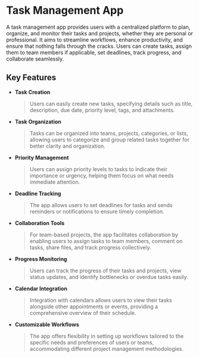 # Task Management App

A task management app provides users with a centralized platform to plan, organize, and monitor their tasks and projects, whether they are personal or professional. It aims to streamline workflows, enhance productivity, and ensure that nothing falls through the cracks. Users can create tasks, assign them to team members if applicable, set deadlines, track progress, and collaborate seamlessly.


## Key Features

- **Task Creation**
  > Users can easily create new tasks, specifying details such as title, description, due date, priority level, tags, and attachments.

- **Task Organization**
  > Tasks can be organized into teams, projects, categories, or lists, allowing users to categorize and group related tasks together for better clarity and organization.

- **Priority Management**
  > Users can assign priority levels to tasks to indicate their importance or urgency, helping them focus on what needs immediate attention.

- **Deadline Tracking**
  > The app allows users to set deadlines for tasks and sends reminders or notifications to ensure timely completion.

- **Collaboration Tools**
  > For team-based projects, the app facilitates collaboration by enabling users to assign tasks to team members, comment on tasks, share files, and track progress collectively.

- **Progress Monitoring**
  > Users can track the progress of their tasks and projects, view status updates, and identify bottlenecks or overdue tasks easily.

- **Calendar Integration**
  > Integration with calendars allows users to view their tasks alongside other appointments or events, providing a comprehensive overview of their schedule.

- **Customizable Workflows**
  > The app offers flexibility in setting up workflows tailored to the specific needs and preferences of users or teams, accommodating different project management methodologies.
